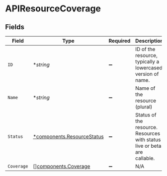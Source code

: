 # APIResourceCoverage


## Fields

| Field                                                                    | Type                                                                     | Required                                                                 | Description                                                              | Example                                                                  |
| ------------------------------------------------------------------------ | ------------------------------------------------------------------------ | ------------------------------------------------------------------------ | ------------------------------------------------------------------------ | ------------------------------------------------------------------------ |
| `ID`                                                                     | **string*                                                                | :heavy_minus_sign:                                                       | ID of the resource, typically a lowercased version of name.              | companies                                                                |
| `Name`                                                                   | **string*                                                                | :heavy_minus_sign:                                                       | Name of the resource (plural)                                            | Companies                                                                |
| `Status`                                                                 | [*components.ResourceStatus](../../models/components/resourcestatus.md)  | :heavy_minus_sign:                                                       | Status of the resource. Resources with status live or beta are callable. |                                                                          |
| `Coverage`                                                               | [][components.Coverage](../../models/components/coverage.md)             | :heavy_minus_sign:                                                       | N/A                                                                      |                                                                          |